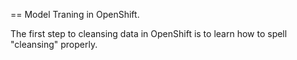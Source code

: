 == Model Traning in OpenShift.

The first step to cleansing data in OpenShift is to learn how to spell "cleansing" properly.
